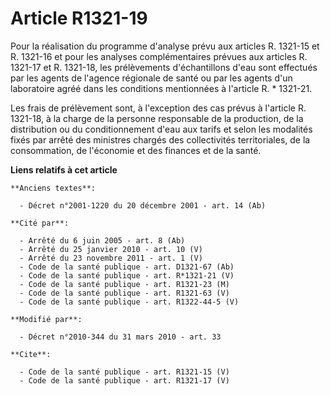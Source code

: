 # Article R1321-19

Pour la réalisation du programme d'analyse prévu aux articles R. 1321-15 et R. 1321-16 et pour les analyses complémentaires
prévues aux articles R. 1321-17 et R. 1321-18, les prélèvements d'échantillons d'eau sont effectués par les agents de
l'agence régionale de santé ou par les agents d'un laboratoire agréé dans les conditions mentionnées à l'article R. *
1321-21. 

Les frais de prélèvement sont, à l'exception des cas prévus à l'article R. 1321-18, à la charge de la personne responsable de
la production, de la distribution ou du conditionnement d'eau aux tarifs et selon les modalités fixés par arrêté des
ministres chargés des collectivités territoriales, de la consommation, de l'économie et des finances et de la santé.

**Liens relatifs à cet article**

	**Anciens textes**:

	  - Décret n°2001-1220 du 20 décembre 2001 - art. 14 (Ab)

	**Cité par**:

	  - Arrêté du 6 juin 2005 - art. 8 (Ab)
	  - Arrêté du 25 janvier 2010 - art. 10 (V)
	  - Arrêté du 23 novembre 2011 - art. 1 (V)
	  - Code de la santé publique - art. D1321-67 (Ab)
	  - Code de la santé publique - art. R*1321-21 (V)
	  - Code de la santé publique - art. R1321-23 (M)
	  - Code de la santé publique - art. R1321-63 (V)
	  - Code de la santé publique - art. R1322-44-5 (V)

	**Modifié par**:

	  - Décret n°2010-344 du 31 mars 2010 - art. 33

	**Cite**:

	  - Code de la santé publique - art. R1321-15 (V)
	  - Code de la santé publique - art. R1321-17 (V)
